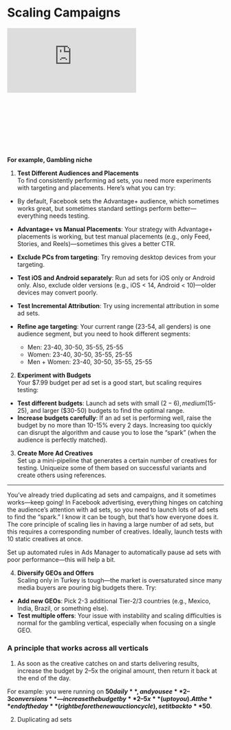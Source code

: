 # Scaling  Campaigns
<div class="mb-8" style="aspect-ratio: 16/9;">
  <iframe class="w-full h-full rounded-lg" src="https://www.youtube.com/embed/IlINMtDyPAs?si=u_M7TvuZ1-EFZjFr" title="YouTube video player" frameborder="0" allow="accelerometer; autoplay; clipboard-write; encrypted-media; gyroscope; picture-in-picture; web-share" referrerpolicy="strict-origin-when-cross-origin" allowfullscreen></iframe>
</div>

**For example, Gambling niche**

1. **Test Different Audiences and Placements**  
    To find consistently performing ad sets, you need more experiments with targeting and placements. Here’s what you can try:

* By default, Facebook sets the Advantage+ audience, which sometimes works great, but sometimes standard settings perform better—everything needs testing.

* **Advantage+ vs Manual Placements**: Your strategy with Advantage+ placements is working, but test manual placements (e.g., only Feed, Stories, and Reels)—sometimes this gives a better CTR.  
* **Exclude PCs from targeting**: Try removing desktop devices from your targeting.  
* **Test iOS and Android separately**: Run ad sets for iOS only or Android only. Also, exclude older versions (e.g., iOS \< 14, Android \< 10)—older devices may convert poorly.  
* **Test Incremental Attribution**: Try using incremental attribution in some ad sets.  
* **Refine age targeting**: Your current range (23-54, all genders) is one audience segment, but you need to hook different segments:  
  * Men: 23-40, 30-50, 35-55, 25-55  
  * Women: 23-40, 30-50, 35-55, 25-55  
  * Men \+ Women: 23-40, 30-50, 35-55, 25-55

2. **Experiment with Budgets**  
    Your $7.99 budget per ad set is a good start, but scaling requires testing:  
* **Test different budgets**: Launch ad sets with small ($2-6), medium ($15-25), and larger ($30-50) budgets to find the optimal range.  
* **Increase budgets carefully**: If an ad set is performing well, raise the budget by no more than 10-15% every 2 days. Increasing too quickly can disrupt the algorithm and cause you to lose the “spark” (when the audience is perfectly matched).

3. **Create More Ad Creatives**  
    Set up a mini-pipeline that generates a certain number of creatives for testing. Uniqueize some of them based on successful variants and create others using references.

---

You’ve already tried duplicating ad sets and campaigns, and it sometimes works—keep going\! In Facebook advertising, everything hinges on catching the audience’s attention with ad sets, so you need to launch lots of ad sets to find the “spark.” I know it can be tough, but that’s how everyone does it. The core principle of scaling lies in having a large number of ad sets, but this requires a corresponding number of creatives. Ideally, launch tests with 10 static creatives at once.

Set up automated rules in Ads Manager to automatically pause ad sets with poor performance—this will help a bit.

4. **Diversify GEOs and Offers**  
    Scaling only in Turkey is tough—the market is oversaturated since many media buyers are pouring big budgets there. Try:  
* **Add new GEOs**: Pick 2-3 additional Tier-2/3 countries (e.g., Mexico, India, Brazil, or something else).  
* **Test multiple offers**: Your issue with instability and scaling difficulties is normal for the gambling vertical, especially when focusing on a single GEO.

### A principle that works across all verticals

1. As soon as the creative catches on and starts delivering results, increase the budget by 2–5x the original amount, then return it back at the end of the day.

For example: you were running on **$50 daily**, and you see **2–3 conversions** — increase the budget by **2–5x** (up to you). At the **end of the day** (right before the new auction cycle), set it back to **$50**.

2. Duplicating ad sets
